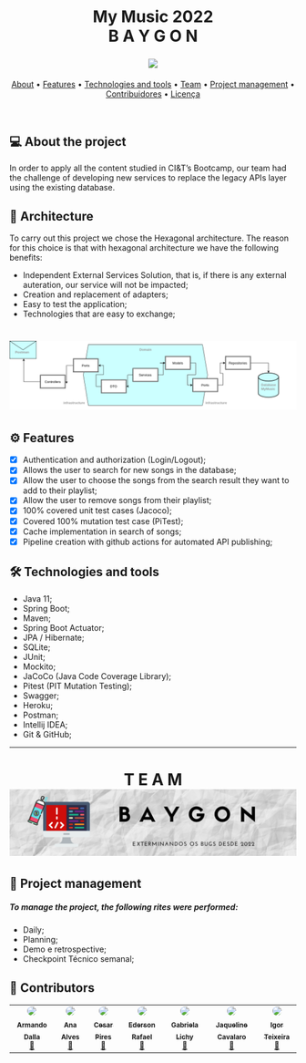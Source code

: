 <h1 align="center">
My Music 2022
   <br>
B A Y G O N
</h1>

<h3 align="center"> 
<img src="https://media.giphy.com/media/lqSDx8SI1916ysr4eq/giphy.gif">
</h3>
<p align="center">
 <a href="#-about-the-project">About</a> •
 <a href="#gear-features">Features</a> • 
 <a href="#hammer_and_wrench-technologies-and-tools">Technologies and tools</a> • 
 <a href="#about-our-team-">Team</a> • 
 <a href="#handshake-project-management">Project management</a> •
 <a href="#-contribuidores">Contribuidores</a> • 
 <a href="#user-content--licença">Licença</a>
</p>
<br>

## 💻 About the project
In order to apply all the content studied in CI&T’s Bootcamp, our team had the challenge of developing new services to replace the legacy APIs layer using the existing database. 

## :triangular_ruler: Architecture
To carry out this project we chose the Hexagonal architecture. The reason for this choice is that with hexagonal architecture we have the following benefits:
- Independent External Services Solution, that is, if there is any external auteration, our service will not be impacted;
- Creation and replacement of adapters;
- Easy to test the application;
- Technologies that are easy to exchange;
<h1 align="center">
 <img alt="Baygon" title="#Baygon" src="./.github/midia/hexagonalbaygon.png"/>
</h1>

## :gear: Features
- [X]  Authentication and authorization (Login/Logout);
- [X]  Allows the user to search for new songs in the database;
- [X]  Allow the user to choose the songs from the search result they want to add to their playlist;
- [X]  Allow the user to remove songs from their playlist;
- [X]  100% covered unit test cases (Jacoco);
- [X]  Covered 100% mutation test case (PiTest);
- [X]  Cache implementation in search of songs;
- [X]  Pipeline creation with github actions for automated API publishing;

## :hammer_and_wrench: Technologies and tools
- Java 11;
- Spring Boot;
- Maven;
- Spring Boot Actuator;
- JPA / Hibernate;
- SQLite;
- JUnit;
- Mockito;
- JaCoCo (Java Code Coverage Library);
- Pitest (PIT Mutation Testing);
- Swagger;
- Heroku;
- Postman;
- Intellij IDEA;
- Git & GitHub;

----

<h1 align="center">
T E A M
 <img alt="Baygon" title="#Baygon" src="./.github/midia/BannerBaygon.png"/>
</h1>

## :handshake: Project management
##### To manage the project, the following rites were performed:
- Daily;
- Planning;
- Demo e retrospective;
- Checkpoint Técnico semanal;

## :robot: Contributors

<table>
  <tr>
    <td align="center"><a href="https://github.com/Armandolx"><img style="border-radius: 50%;" src="https://avatars.githubusercontent.com/u/21975733?v=4" width="100px"/><br /><sub><b>Armando Dalla</b></sub></a><br /><a href="https://github.com/Armandolx" title="Perfil Armando">🚀</a></td> 
    <td align="center"><a href="https://github.com/tc-anaalves"><img style="border-radius: 50%;" src="https://avatars.githubusercontent.com/u/105315430?v=4" width="100px;"/><br /><sub><b>Ana Alves</b></sub></a><br /><a href="https://github.com/tc-anaalves" title="Perfil Ana">🚀</a></td> 
    <td align="center"><a href="https://github.com/cesarapires1"><img style="border-radius: 50%;" src="https://avatars.githubusercontent.com/u/105384220?v=4" width="100px;"/><br /><sub><b>Cesar Pires</b></sub></a><br /><a href="https://github.com/cesarapires1" title="Perfil Cesar">🚀</a></td> 
    <td align="center"><a href="https://github.com/enonnemacher-ciandt"><img style="border-radius: 50%;" src="https://avatars.githubusercontent.com/u/105384086?v=4" width="100px;"/><br /><sub><b>
Ederson Rafael</b></sub></a><br /><a href="https://github.com/enonnemacher-ciandt" title="Perfil Ederson">🚀</a></td> 
    <td align="center"><a href="https://github.com/gabrielalichy"><img style="border-radius: 50%;" src="https://avatars.githubusercontent.com/u/105449193?v=4" width="100px;"/><br/><sub><b>Gabriela Lichy</b></sub></a><br/><a href="https://github.com/gabrielalichy" title="Perfil Gabriela">🚀</a></td> 
    <td align="center"><a href="https://github.com/jcavalaro"><img style="border-radius: 50%;" src="https://avatars.githubusercontent.com/u/105381406?v=4" width="100px;"/><br /><sub><b>Jaqueline Cavalaro</b></sub></a><br /><a href="https://github.com/jcavalaro" title="Perfil Jaqueline">🚀</a></td> 
    <td align="center"><a href="https://github.com/iteixeira465"><img style="border-radius: 50%;" src="https://avatars.githubusercontent.com/u/105372092?v=4" width="100px;"/><br/><sub><b>Igor Teixeira</b></sub></a><br/><a href="https://github.com/iteixeira465" title="Perfil Igor">🚀</a></td> 
  </tr>
</table>
